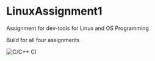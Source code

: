 # LinuxAssignment1
Assignment for dev-tools for Linux and OS Programming

Build for all four assignments

![C/C++ CI](https://github.com/99002486/LinuxAssignment1/workflows/C/C++%20CI/badge.svg)
